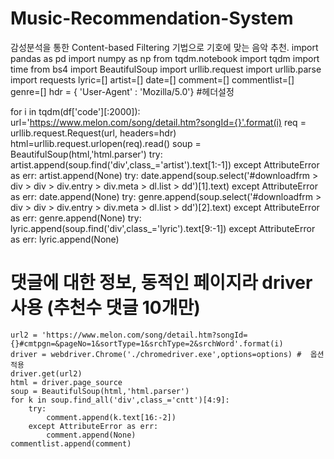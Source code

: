 # Music-Recommendation-System
감성분석을 통한 Content-based Filtering 기법으로 기호에 맞는 음악 추천.
import pandas as pd
import numpy as np
from tqdm.notebook import tqdm
import time
from bs4 import BeautifulSoup
import urllib.request
import urllib.parse
import requests
lyric=[]
artist=[]
date=[]
comment=[]
commentlist=[]
genre=[]
hdr = { 'User-Agent' : 'Mozilla/5.0'} #헤더설정

for i in tqdm(df['code'][:2000]):
    url='https://www.melon.com/song/detail.htm?songId={}'.format(i)
    req = urllib.request.Request(url, headers=hdr)
    html=urllib.request.urlopen(req).read()
    soup = BeautifulSoup(html,'html.parser')
    try:
        artist.append(soup.find('div',class_='artist').text[1:-1])
    except AttributeError as err:
        artist.append(None)
    try:
        date.append(soup.select('#downloadfrm > div > div > div.entry > div.meta > dl.list > dd')[1].text)
    except AttributeError as err:
        date.append(None)
    try:
        genre.append(soup.select('#downloadfrm > div > div > div.entry > div.meta > dl.list > dd')[2].text)
    except AttributeError as err:
        genre.append(None)
    try:
        lyric.append(soup.find('div',class_='lyric').text[9:-1])
    except AttributeError as err: 
        lyric.append(None)
        
# 댓글에 대한 정보, 동적인 페이지라 driver사용 (추천수 댓글 10개만)
    url2 = 'https://www.melon.com/song/detail.htm?songId={}#cmtpgn=&pageNo=1&sortType=1&srchType=2&srchWord'.format(i)
    driver = webdriver.Chrome('./chromedriver.exe',options=options) #  옵션 적용
    driver.get(url2)
    html = driver.page_source
    soup = BeautifulSoup(html,'html.parser')
    for k in soup.find_all('div',class_='cntt')[4:9]:
        try:
            comment.append(k.text[16:-2])
        except AttributeError as err:
            comment.append(None)
    commentlist.append(comment)
    
    
